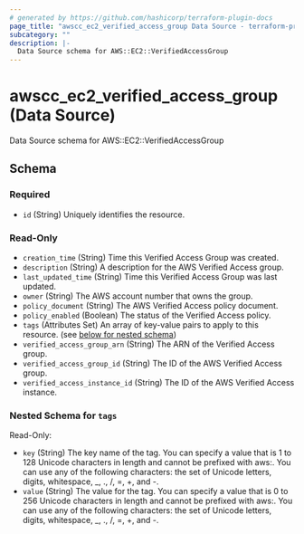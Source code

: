 ```yaml
---
# generated by https://github.com/hashicorp/terraform-plugin-docs
page_title: "awscc_ec2_verified_access_group Data Source - terraform-provider-awscc"
subcategory: ""
description: |-
  Data Source schema for AWS::EC2::VerifiedAccessGroup
---
```


# awscc_ec2_verified_access_group (Data Source)

Data Source schema for AWS::EC2::VerifiedAccessGroup



<!-- schema generated by tfplugindocs -->
## Schema

### Required

- `id` (String) Uniquely identifies the resource.

### Read-Only

- `creation_time` (String) Time this Verified Access Group was created.
- `description` (String) A description for the AWS Verified Access group.
- `last_updated_time` (String) Time this Verified Access Group was last updated.
- `owner` (String) The AWS account number that owns the group.
- `policy_document` (String) The AWS Verified Access policy document.
- `policy_enabled` (Boolean) The status of the Verified Access policy.
- `tags` (Attributes Set) An array of key-value pairs to apply to this resource. (see [below for nested schema](#nestedatt--tags))
- `verified_access_group_arn` (String) The ARN of the Verified Access group.
- `verified_access_group_id` (String) The ID of the AWS Verified Access group.
- `verified_access_instance_id` (String) The ID of the AWS Verified Access instance.

<a id="nestedatt--tags"></a>
### Nested Schema for `tags`

Read-Only:

- `key` (String) The key name of the tag. You can specify a value that is 1 to 128 Unicode characters in length and cannot be prefixed with aws:. You can use any of the following characters: the set of Unicode letters, digits, whitespace, _, ., /, =, +, and -.
- `value` (String) The value for the tag. You can specify a value that is 0 to 256 Unicode characters in length and cannot be prefixed with aws:. You can use any of the following characters: the set of Unicode letters, digits, whitespace, _, ., /, =, +, and -.
